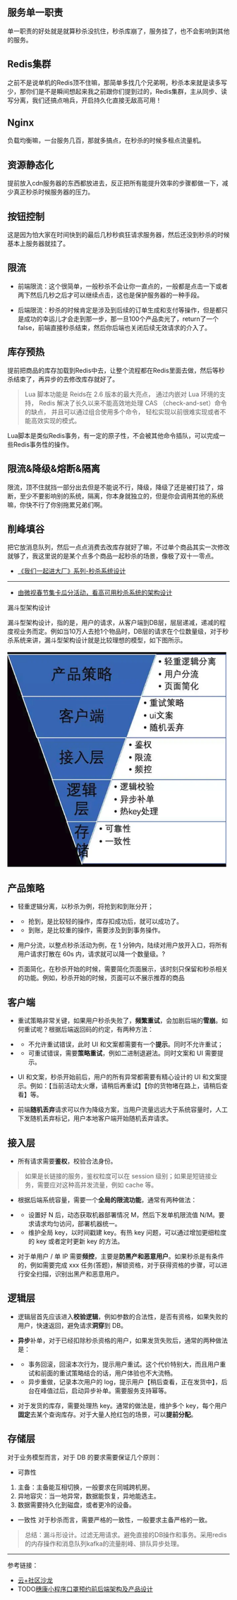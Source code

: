 ## 服务单一职责

单一职责的好处就是就算秒杀没抗住，秒杀库崩了，服务挂了，也不会影响到其他的服务。

## Redis集群

之前不是说单机的Redis顶不住嘛，那简单多找几个兄弟啊，秒杀本来就是读多写少，那你们是不是瞬间想起来我之前跟你们提到过的，Redis集群，主从同步、读写分离，我们还搞点哨兵，开启持久化直接无敌高可用！

## Nginx

负载均衡嘛，一台服务几百，那就多搞点，在秒杀的时候多租点流量机。

## 资源静态化

提前放入cdn服务器的东西都放进去，反正把所有能提升效率的步骤都做一下，减少真正秒杀时候服务器的压力。

## 按钮控制

这是因为怕大家在时间快到的最后几秒秒疯狂请求服务器，然后还没到秒杀的时候基本上服务器就挂了。

## 限流

- 前端限流：这个很简单，一般秒杀不会让你一直点的，一般都是点击一下或者两下然后几秒之后才可以继续点击，这也是保护服务器的一种手段。

- 后端限流：秒杀的时候肯定是涉及到后续的订单生成和支付等操作，但是都只是成功的幸运儿才会走到那一步，那一旦100个产品卖光了，return了一个false，前端直接秒杀结束，然后你后端也关闭后续无效请求的介入了。

## 库存预热

提前把商品的库存加载到Redis中去，让整个流程都在Redis里面去做，然后等秒杀结束了，再异步的去修改库存就好了。

> Lua 脚本功能是 Reids在 2.6 版本的最大亮点， 通过内嵌对 Lua 环境的支持， Redis 解决了长久以来不能高效地处理 CAS （check-and-set）命令的缺点， 并且可以通过组合使用多个命令， 轻松实现以前很难实现或者不能高效实现的模式。

Lua脚本是类似Redis事务，有一定的原子性，不会被其他命令插队，可以完成一些Redis事务性的操作。

## 限流&降级&熔断&隔离

限流，顶不住就挡一部分出去但是不能说不行，降级，降级了还是被打挂了，熔断，至少不要影响别的系统，隔离，你本身就独立的，但是你会调用其他的系统嘛，你快不行了你别拖累兄弟们啊。

## 削峰填谷

把它放消息队列，然后一点点消费去改库存就好了嘛，不过单个商品其实一次修改就够了，我这里说的是某个点多个商品一起秒杀的场景，像极了双十一零点。


- [《我们一起进大厂》系列-秒杀系统设计](https://juejin.im/post/5dd09f5af265da0be72aacbd)

----
- [由微视春节集卡瓜分活动，看高可用秒杀系统的架构设计](https://www.infoq.cn/article/7HG7DR5ZVbtBlT4VaadJ)

漏斗型架构设计

漏斗型架构设计，指的是，用户的请求，从客户端到DB层，层层递减，递减的程度视业务而定。例如当10万人去抢1个物品时，DB层的请求在个位数量级，对于秒杀系统来讲，漏斗型架构设计就是比较理想的模型，如下图所示。

![](.秒杀系统设计_images/1f31aac5.png)


## 产品策略
- 轻重逻辑分离，以秒杀为例，将抢到和到账分开；
- - 抢到，是比较轻的操作，库存扣成功后，就可以成功了。
- - 到账，是比较重的操作，需要涉及到到事务操作。

- 用户分流，以整点秒杀活动为例，在 1 分钟内，陆续对用户放开入口，将所有用户请求打散在 60s 内，请求就可以降一个数量级。?
- 页面简化，在秒杀开始的时候，需要简化页面展示，该时刻只保留和秒杀相关的功能。例如，秒杀开始的时候，页面可以不展示推荐的商品

## 客户端
- 重试策略非常关键，如果用户秒杀失败了，**频繁重试**，会加剧后端的**雪崩**。如何重试呢？根据后端返回码的约定，有两种方法：
- - 不允许重试错误，此时 UI 和文案都需要有一个**提示**。同时不允许重试；
- - 可重试错误，需要**策略重试**，例如二进制退避法。同时文案和 UI 需要提示。

- UI 和文案，秒杀开始前后，用户的所有异常都需要有精心设计的 UI 和文案提示。例如：【当前活动太火爆，请稍后再重试】【你的货物堵在路上，请稍后查看】等。
- 前端**随机丢弃**请求可以作为降级方案，当用户流量远远大于系统容量时，人工下发随机丢弃标记，用户本地客户端开始随机丢弃请求。

## 接入层

- 所有请求需要**鉴权**，校验合法身份。
> 如果是长链接的服务，鉴权粒度可以在 session 级别；如果是短链接业务，需要应对这种高并发流量，例如 cache 等。

- 根据后端系统容量，需要一个**全局的限流功能**，通常有两种做法：
- - 设置好 N 后，动态获取机器部署情况 M，然后下发单机限流值 N/M。要求请求均匀访问，部署机器统一。
- - 维护全局 key，以时间戳建 key。有热 key 问题，可以通过增加更细粒度的 key 或者定时更新 key 的方法。

- 对于单用户 / 单 IP 需要**频控**，主要是**防黑产和恶意用户**。如果秒杀是有条件的，例如需要完成 xxx 任务(答题)，解锁资格，对于获得资格的步骤，可以进行安全扫描，识别出黑产和恶意用户。

## 逻辑层

- 逻辑层首先应该进入**校验逻辑**，例如参数的合法性，是否有资格，如果失败的用户，快速返回，避免请求**洞穿**到 DB。

- **异步**补单，对于已经扣除秒杀资格的用户，如果发货失败后，通常的两种做法是：
- - 事务回滚，回滚本次行为，提示用户重试。这个代价特别大，而且用户重试和前面的重试策略结合的话，用户体验也不大流畅。
- - 异步重做，记录本次用户的 log，提示用户【稍后查看，正在发货中】，后台在峰值过后，启动异步补单。需要服务支持幂等。

- 对于发货的库存，需要处理热 key。通常的做法是，维护多个 key，每个用户**固定**去某个查询库存。对于大量人抢红包的场景，可以**提前分配**。

## 存储层
对于业务模型而言，对于 DB 的要求需要保证几个原则：

- 可靠性

1. 主备：主备能互相切换，一般要求在同城跨机房。
2. 异地容灾：当一地异常，数据能恢复，异地能选主。
3. 数据需要持久化到磁盘，或者更冷的设备。

- 一致性
对于秒杀而言，需要严格的一致性，一般要求主备严格的一致。


> 总结：漏斗形设计。过滤无用请求。避免直接的DB操作和事务。采用redis的内存操作和消息队列kafka的流量削峰、排队异步处理。


---
参考链接：

- [云+社区沙龙](https://cloud.tencent.com/developer/salon/lives?channel=gzhxyh)
- TODO[穗康小程序口罩预约前后端架构及产品设计](https://cloud.tencent.com/developer/salon/live-1217?channel=gzhxyh)
